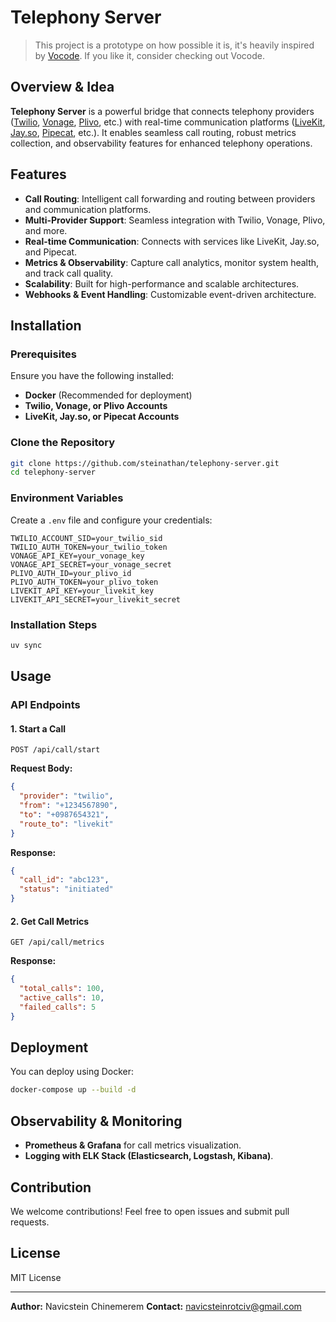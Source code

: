 # Telephony Server

> This project is a prototype on how possible it is, it's heavily inspired by [Vocode](https://www.vocode.dev). If you like it, consider checking out Vocode.

## Overview & Idea

**Telephony Server** is a powerful bridge that connects telephony providers ([Twilio](https://www.twilio.com), [Vonage](https://www.vonage.com), [Plivo](https://www.plivo.com), etc.) with real-time communication platforms ([LiveKit](https://www.livekit.io), [Jay.so](https://www.jay.so), [Pipecat](https://www.pipecat.ai), etc.). It enables seamless call routing, robust metrics collection, and observability features for enhanced telephony operations.

## Features

- **Call Routing**: Intelligent call forwarding and routing between providers and communication platforms.
- **Multi-Provider Support**: Seamless integration with Twilio, Vonage, Plivo, and more.
- **Real-time Communication**: Connects with services like LiveKit, Jay.so, and Pipecat.
- **Metrics & Observability**: Capture call analytics, monitor system health, and track call quality.
- **Scalability**: Built for high-performance and scalable architectures.
- **Webhooks & Event Handling**: Customizable event-driven architecture.

## Installation

### Prerequisites

Ensure you have the following installed:

- **Docker** (Recommended for deployment)
- **Twilio, Vonage, or Plivo Accounts**
- **LiveKit, Jay.so, or Pipecat Accounts**

### Clone the Repository

```bash
git clone https://github.com/steinathan/telephony-server.git
cd telephony-server
```

### Environment Variables

Create a `.env` file and configure your credentials:

```env
TWILIO_ACCOUNT_SID=your_twilio_sid
TWILIO_AUTH_TOKEN=your_twilio_token
VONAGE_API_KEY=your_vonage_key
VONAGE_API_SECRET=your_vonage_secret
PLIVO_AUTH_ID=your_plivo_id
PLIVO_AUTH_TOKEN=your_plivo_token
LIVEKIT_API_KEY=your_livekit_key
LIVEKIT_API_SECRET=your_livekit_secret
```

### Installation Steps

```bash
uv sync
```

## Usage

### API Endpoints

#### 1. Start a Call

```http
POST /api/call/start
```

**Request Body:**

```json
{
  "provider": "twilio",
  "from": "+1234567890",
  "to": "+0987654321",
  "route_to": "livekit"
}
```

**Response:**

```json
{
  "call_id": "abc123",
  "status": "initiated"
}
```

#### 2. Get Call Metrics

```http
GET /api/call/metrics
```

**Response:**

```json
{
  "total_calls": 100,
  "active_calls": 10,
  "failed_calls": 5
}
```

## Deployment

You can deploy using Docker:

```bash
docker-compose up --build -d
```

## Observability & Monitoring

- **Prometheus & Grafana** for call metrics visualization.
- **Logging with ELK Stack (Elasticsearch, Logstash, Kibana)**.

## Contribution

We welcome contributions! Feel free to open issues and submit pull requests.

## License

MIT License

---

**Author:** Navicstein Chinemerem
**Contact:** navicsteinrotciv@gmail.com

